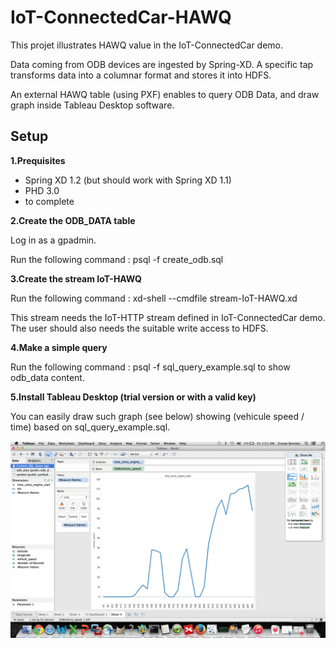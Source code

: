 # IoT-ConnectedCar-HAWQ

This projet illustrates HAWQ value in the IoT-ConnectedCar demo.

Data coming from ODB devices are ingested by Spring-XD. A specific tap transforms data into a columnar format and stores it into HDFS.

An external HAWQ table (using PXF) enables to query ODB Data, and draw graph inside Tableau Desktop software.

## Setup

**1.Prequisites** 

- Spring XD 1.2 (but should work with Spring XD 1.1)
- PHD 3.0
- to complete

**2.Create the ODB_DATA table**

Log in as a gpadmin.

Run the following command :  psql -f create_odb.sql 

**3.Create the stream IoT-HAWQ**

Run the following command : xd-shell --cmdfile stream-IoT-HAWQ.xd 

This stream needs the IoT-HTTP stream defined in IoT-ConnectedCar demo. The user should also needs the suitable write access to HDFS.

**4.Make a simple query**

Run the following command : psql -f sql_query_example.sql to show odb_data content.

**5.Install Tableau Desktop (trial version or with a valid key)**

 You can easily draw such graph (see below) showing (vehicule speed / time) based on sql_query_example.sql.
 
 ![Tableau HAWQ](https://raw.githubusercontent.com/ebornier-pivotal/IoT-ConnectedCar-Extension/master/IoT-ConnectedCar-HAWQ/Tableau-HAWQ.png)
 


